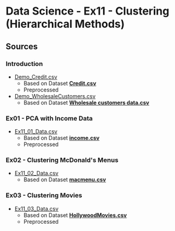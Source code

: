 # Data Science - Ex11 - Clustering (Hierarchical Methods)

## Sources

### Introduction

- [Demo_Credit.csv](./Demo_Credit.csv)
  - Based on Dataset [**Credit.csv**](https://github.com/reisanar/datasets/blob/master/Credit.csv)
  - Preprocessed
- [Demo_WholesaleCustomers.csv](./Demo_WholesaleCustomers.csv)
  - Based on Dataset [**Wholesale customers data.csv**](https://archive.ics.uci.edu/ml/machine-learning-databases/00292/Wholesale%20customers%20data.csv)
  
### Ex01 - PCA with Income Data

- [Ex11_01_Data.csv](./Ex11_01_Data.csv)
  - Based on Dataset [**income.csv**](https://github.com/reisanar/datasets/blob/master/income.csv)
  - Preprocessed

### Ex02 - Clustering McDonald's Menus

- [Ex11_02_Data.csv](./Ex11_02_Data.csv)
  - Based on Dataset [**macmenu.csv**](https://github.com/reisanar/datasets/blob/master/macmenu.csv)

### Ex03 - Clustering Movies

- [Ex11_03_Data.csv](./Ex11_03_Data.csv)
  - Based on Dataset [**HollywoodMovies.csv**](https://github.com/reisanar/datasets/blob/master/HollywoodMovies.csv)
  - Preprocessed
